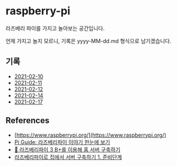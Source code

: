 # raspberry-pi

라즈베리 파이를 가지고 놀아보는 공간입니다.

언제 가지고 놀지 모르니, 기록은 yyyy-MM-dd.md 형식으로 남기겠습니다.

## 기록

- [2021-02-10](./2021-02-10.md)
- [2021-02-11](./2021-02-11.md)
- [2021-02-12](./2021-02-12.md)
- [2021-02-14](./2021-02-14.md)
- [2021-02-17](./2021-02-17.md)

## References

- [https://www.raspberrypi.org/](https://www.raspberrypi.org/)
- [Pi Guide: 라즈베리파이 이야기 한눈에 보기](https://geeksvoyage.com/pi-guide/)
- [🏡 라즈베리파이 3 B+를 이용해 홈 서버 구축하기](https://blog.rajephon.dev/2019/07/12/setup-raspberrypi-home-server/)
- [라즈베리파이로 집에서 서버 구축하기 1. 준비단계](https://seolin.tistory.com/99)
